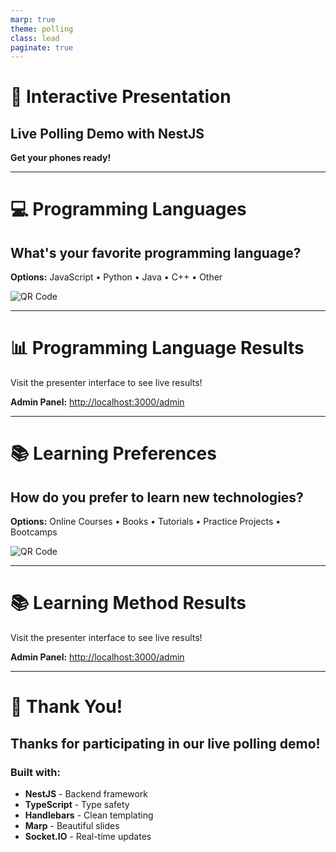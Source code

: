 ```yaml
---
marp: true
theme: polling
class: lead
paginate: true
---
```


<!-- _class: title -->

# 🎉 Interactive Presentation

## Live Polling Demo with NestJS

**Get your phones ready!**

---

<!-- _class: poll -->

# 💻 Programming Languages

## What's your favorite programming language?

**Options:** JavaScript • Python • Java • C++ • Other

![QR Code](http://localhost:3000/api/qr/poll-1)

<script>
// Auto-start poll when this slide is displayed
fetch('http://localhost:3000/api/poll/start?question=What\'s your favorite programming language?&options=JavaScript,Python,Java,C++,Other')
  .then(response => response.json())
  .then(data => console.log('Poll started:', data))
  .catch(error => console.error('Failed to start poll:', error));
</script>

---

<!-- _class: results -->

# 📊 Programming Language Results

Visit the presenter interface to see live results!

**Admin Panel:** [http://localhost:3000/admin](http://localhost:3000/admin)

---

<!-- _class: poll -->

# 📚 Learning Preferences

## How do you prefer to learn new technologies?

**Options:** Online Courses • Books • Tutorials • Practice Projects • Bootcamps

![QR Code](http://localhost:3000/api/qr/poll-2)

<script>
// Auto-start second poll
fetch('http://localhost:3000/api/poll/start?question=How do you prefer to learn new technologies?&options=Online Courses,Books,Tutorials,Practice Projects,Bootcamps')
  .then(response => response.json())
  .then(data => console.log('Poll 2 started:', data))
  .catch(error => console.error('Failed to start poll 2:', error));
</script>

---

<!-- _class: results -->

# 📚 Learning Method Results

Visit the presenter interface to see live results!

**Admin Panel:** [http://localhost:3000/admin](http://localhost:3000/admin)

---

<!-- _class: conclusion -->

# 🙏 Thank You!

## Thanks for participating in our live polling demo!

### Built with:
- **NestJS** - Backend framework
- **TypeScript** - Type safety
- **Handlebars** - Clean templating
- **Marp** - Beautiful slides
- **Socket.IO** - Real-time updates